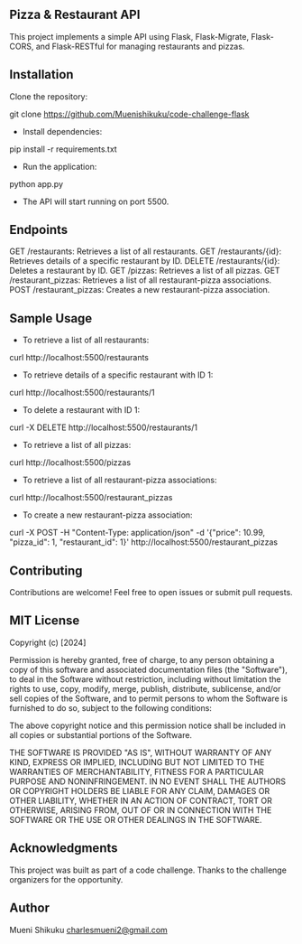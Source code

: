 
##  Pizza & Restaurant API

This project implements a simple API using Flask, Flask-Migrate, Flask-CORS, and Flask-RESTful for managing restaurants and pizzas.

## Installation

Clone the repository:

git clone <https://github.com/Muenishikuku/code-challenge-flask>

- Install dependencies:

pip install -r requirements.txt

- Run the application:

python app.py

- The API will start running on port 5500.

## Endpoints

GET /restaurants: Retrieves a list of all restaurants.
GET /restaurants/{id}: Retrieves details of a specific restaurant by ID.
DELETE /restaurants/{id}: Deletes a restaurant by ID.
GET /pizzas: Retrieves a list of all pizzas.
GET /restaurant_pizzas: Retrieves a list of all restaurant-pizza associations.
POST /restaurant_pizzas: Creates a new restaurant-pizza association.

## Sample Usage

- To retrieve a list of all restaurants:

curl http://localhost:5500/restaurants

- To retrieve details of a specific restaurant with ID 1:

curl http://localhost:5500/restaurants/1

- To delete a restaurant with ID 1:

curl -X DELETE http://localhost:5500/restaurants/1

- To retrieve a list of all pizzas:

curl http://localhost:5500/pizzas

- To retrieve a list of all restaurant-pizza associations:

curl http://localhost:5500/restaurant_pizzas

- To create a new restaurant-pizza association:

curl -X POST -H "Content-Type: application/json" -d '{"price": 10.99, "pizza_id": 1, "restaurant_id": 1}' http://localhost:5500/restaurant_pizzas

## Contributing

Contributions are welcome! Feel free to open issues or submit pull requests.

## MIT License

Copyright (c) [2024]

Permission is hereby granted, free of charge, to any person obtaining a copy
of this software and associated documentation files (the "Software"), to deal
in the Software without restriction, including without limitation the rights
to use, copy, modify, merge, publish, distribute, sublicense, and/or sell
copies of the Software, and to permit persons to whom the Software is
furnished to do so, subject to the following conditions:

The above copyright notice and this permission notice shall be included in all
copies or substantial portions of the Software.

THE SOFTWARE IS PROVIDED "AS IS", WITHOUT WARRANTY OF ANY KIND, EXPRESS OR
IMPLIED, INCLUDING BUT NOT LIMITED TO THE WARRANTIES OF MERCHANTABILITY,
FITNESS FOR A PARTICULAR PURPOSE AND NONINFRINGEMENT. IN NO EVENT SHALL THE
AUTHORS OR COPYRIGHT HOLDERS BE LIABLE FOR ANY CLAIM, DAMAGES OR OTHER
LIABILITY, WHETHER IN AN ACTION OF CONTRACT, TORT OR OTHERWISE, ARISING FROM,
OUT OF OR IN CONNECTION WITH THE SOFTWARE OR THE USE OR OTHER DEALINGS IN THE
SOFTWARE.


## Acknowledgments

This project was built as part of a code challenge. Thanks to the challenge organizers for the opportunity.

## Author
Mueni Shikuku
charlesmueni2@gmail.com
